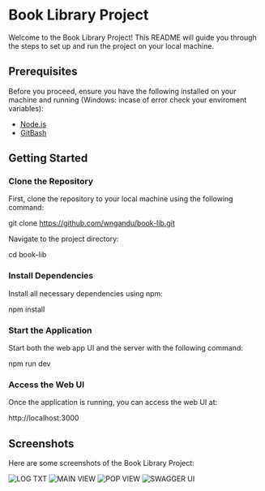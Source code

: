 # Book Library Project

Welcome to the Book Library Project! This README will guide you through the steps to set up and run the project on your local machine.

## Prerequisites

Before you proceed, ensure you have the following installed on your machine and running (Windows: incase of error check your enviroment variables):

- [Node.js](https://nodejs.org/) 
- [GitBash](https://gitforwindows.org/)

## Getting Started

### Clone the Repository

First, clone the repository to your local machine using the following command:

git clone https://github.com/wngandu/book-lib.git

Navigate to the project directory:

cd book-lib

### Install Dependencies

Install all necessary dependencies using npm:

npm install

### Start the Application

Start both the web app UI and the server with the following command:

npm run dev

### Access the Web UI

Once the application is running, you can access the web UI at:

http://localhost:3000

## Screenshots

Here are some screenshots of the Book Library Project:

![LOG TXT](./publick/ui0.png)
![MAIN VIEW](./publick/ui1.png)
![POP VIEW](./publick/ui2.png)
![SWAGGER UI](./publick/ui3.png)
